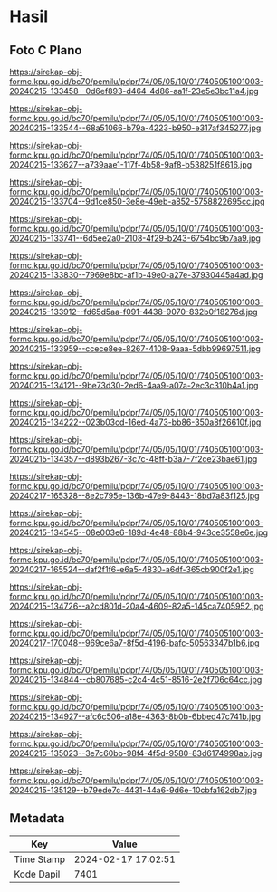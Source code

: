 # Hasil

## Foto C Plano

https://sirekap-obj-formc.kpu.go.id/bc70/pemilu/pdpr/74/05/05/10/01/7405051001003-20240215-133458--0d6ef893-d464-4d86-aa1f-23e5e3bc11a4.jpg

https://sirekap-obj-formc.kpu.go.id/bc70/pemilu/pdpr/74/05/05/10/01/7405051001003-20240215-133544--68a51066-b79a-4223-b950-e317af345277.jpg

https://sirekap-obj-formc.kpu.go.id/bc70/pemilu/pdpr/74/05/05/10/01/7405051001003-20240215-133627--a739aae1-117f-4b58-9af8-b538251f8616.jpg

https://sirekap-obj-formc.kpu.go.id/bc70/pemilu/pdpr/74/05/05/10/01/7405051001003-20240215-133704--9d1ce850-3e8e-49eb-a852-5758822695cc.jpg

https://sirekap-obj-formc.kpu.go.id/bc70/pemilu/pdpr/74/05/05/10/01/7405051001003-20240215-133741--6d5ee2a0-2108-4f29-b243-6754bc9b7aa9.jpg

https://sirekap-obj-formc.kpu.go.id/bc70/pemilu/pdpr/74/05/05/10/01/7405051001003-20240215-133830--7969e8bc-af1b-49e0-a27e-37930445a4ad.jpg

https://sirekap-obj-formc.kpu.go.id/bc70/pemilu/pdpr/74/05/05/10/01/7405051001003-20240215-133912--fd65d5aa-f091-4438-9070-832b0f18276d.jpg

https://sirekap-obj-formc.kpu.go.id/bc70/pemilu/pdpr/74/05/05/10/01/7405051001003-20240215-133959--ccece8ee-8267-4108-9aaa-5dbb99697511.jpg

https://sirekap-obj-formc.kpu.go.id/bc70/pemilu/pdpr/74/05/05/10/01/7405051001003-20240215-134121--9be73d30-2ed6-4aa9-a07a-2ec3c310b4a1.jpg

https://sirekap-obj-formc.kpu.go.id/bc70/pemilu/pdpr/74/05/05/10/01/7405051001003-20240215-134222--023b03cd-16ed-4a73-bb86-350a8f26610f.jpg

https://sirekap-obj-formc.kpu.go.id/bc70/pemilu/pdpr/74/05/05/10/01/7405051001003-20240215-134357--d893b267-3c7c-48ff-b3a7-7f2ce23bae61.jpg

https://sirekap-obj-formc.kpu.go.id/bc70/pemilu/pdpr/74/05/05/10/01/7405051001003-20240217-165328--8e2c795e-136b-47e9-8443-18bd7a83f125.jpg

https://sirekap-obj-formc.kpu.go.id/bc70/pemilu/pdpr/74/05/05/10/01/7405051001003-20240215-134545--08e003e6-189d-4e48-88b4-943ce3558e6e.jpg

https://sirekap-obj-formc.kpu.go.id/bc70/pemilu/pdpr/74/05/05/10/01/7405051001003-20240217-165524--daf2f1f6-e6a5-4830-a6df-365cb900f2e1.jpg

https://sirekap-obj-formc.kpu.go.id/bc70/pemilu/pdpr/74/05/05/10/01/7405051001003-20240215-134726--a2cd801d-20a4-4609-82a5-145ca7405952.jpg

https://sirekap-obj-formc.kpu.go.id/bc70/pemilu/pdpr/74/05/05/10/01/7405051001003-20240217-170048--969ce6a7-8f5d-4196-bafc-50563347b1b6.jpg

https://sirekap-obj-formc.kpu.go.id/bc70/pemilu/pdpr/74/05/05/10/01/7405051001003-20240215-134844--cb807685-c2c4-4c51-8516-2e2f706c64cc.jpg

https://sirekap-obj-formc.kpu.go.id/bc70/pemilu/pdpr/74/05/05/10/01/7405051001003-20240215-134927--afc6c506-a18e-4363-8b0b-6bbed47c741b.jpg

https://sirekap-obj-formc.kpu.go.id/bc70/pemilu/pdpr/74/05/05/10/01/7405051001003-20240215-135023--3e7c60bb-98f4-4f5d-9580-83d6174998ab.jpg

https://sirekap-obj-formc.kpu.go.id/bc70/pemilu/pdpr/74/05/05/10/01/7405051001003-20240215-135129--b79ede7c-4431-44a6-9d6e-10cbfa162db7.jpg


## Metadata

| Key        | Value               |
| ---------- | ------------------- |
| Time Stamp | 2024-02-17 17:02:51 |
| Kode Dapil | 7401                |



